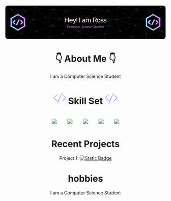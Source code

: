 ![header](./banner.png)
<div id = "Header" align = "center">
    <h1>
    👇 About Me 👇
    </h1>
        <p align = "center">
            I am a Computer Science Student
        </p>
    <h1></h1>
</div>
<div id = "Skill Set" align = "center">
    <h1>
        <img src= "https://github.com/RossJSupple/RossJSupple/blob/main/code.png" width=40px/>  Skill Set  <img src= "https://github.com/RossJSupple/RossJSupple/blob/main/code.png" width=40px/>
        <p></p>
        <p align="center" margin=50px>
            <img src="https://cdn.jsdelivr.net/gh/devicons/devicon@latest/icons/cplusplus/cplusplus-original.svg" width=50px />
            &nbsp;
            &nbsp;
            <img src="https://cdn.jsdelivr.net/gh/devicons/devicon@latest/icons/python/python-original-wordmark.svg" width=50px/>
            &nbsp;
            &nbsp;
            <img src="https://cdn.jsdelivr.net/gh/devicons/devicon@latest/icons/html5/html5-original-wordmark.svg" width=50px/>
            &nbsp;
            &nbsp;
            <img src="https://cdn.jsdelivr.net/gh/devicons/devicon@latest/icons/css3/css3-original-wordmark.svg" width=50px/>
            &nbsp;
            &nbsp;
            <img src="https://cdn.jsdelivr.net/gh/devicons/devicon@latest/icons/azuresqldatabase/azuresqldatabase-original.svg" width=50px/>
        </p>
    </h1> 
</div>
<div id = "Recent Projects" align = "center">
    <h1>
    Recent Projects
    </h1>   
       <div id="Project1">
           <p>Project 1: 
               <a href="https://github.com/RossJSupple/RaspberryPiDiceGame/">
                   <img alt="Static Badge" src="https://img.shields.io/badge/DiceGame-blue?style=flat-square&labelColor=%239D00FF">
               </a>
           </p>
       </div>
</div>

</div>

</div>
<div id = "Hobbies" align = "center">
    <h1>
    hobbies
    </h1>  
        <p align = "center">
            I am a Computer Science Student
        </p>  
</div>

